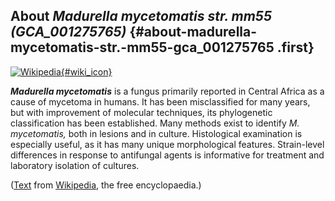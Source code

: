 About *Madurella mycetomatis str. mm55 (GCA\_001275765)* {#about-madurella-mycetomatis-str.-mm55-gca_001275765 .first}
--------------------------------------------------------

[![Wikipedia](/img/wikipedia_logo_v2_en.png){#wiki_icon}](http://en.wikipedia.org/wiki/Madurella_mycetomatis)

***Madurella mycetomatis*** is a fungus primarily reported in Central
Africa as a cause of mycetoma in humans. It has been misclassified for
many years, but with improvement of molecular techniques, its
phylogenetic classification has been established. Many methods exist to
identify *M. mycetomatis,* both in lesions and in culture. Histological
examination is especially useful, as it has many unique morphological
features. Strain-level differences in response to antifungal agents is
informative for treatment and laboratory isolation of cultures.

([Text](http://en.wikipedia.org/wiki/Madurella_mycetomatis) from
[Wikipedia](http://en.wikipedia.org/), the free encyclopaedia.)
